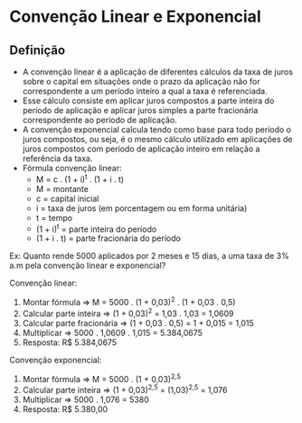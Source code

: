 # Convenção Linear e Exponencial

## Definição
- A convenção linear é a aplicação de diferentes cálculos da taxa de juros sobre o capital em situações onde o prazo da aplicação não for correspondente a um período inteiro a qual a taxa é referenciada. 
- Esse cálculo consiste em aplicar juros compostos a parte inteira do período de aplicação e aplicar juros simples a parte fracionária correspondente ao período de aplicação.
- A convenção exponencial calcula tendo como base para todo período o juros compostos, ou seja, é o mesmo cálculo utilizado em aplicações de juros compostos com período de aplicação inteiro em relação a referência da taxa.
- Fórmula convenção linear:
  - M = c . (1 + i)<sup>t</sup> . (1 + i . t)
  - M = montante
  - c = capital inicial
  - i = taxa de juros (em porcentagem ou em forma unitária)
  - t = tempo
  - (1 + i)<sup>t</sup> = parte inteira do período
  - (1 + i . t) = parte fracionária do período

Ex: Quanto rende 5000 aplicados por 2 meses e 15 dias, a uma taxa de 3% a.m pela convenção linear e exponencial?

Convenção linear:
1. Montar fórmula => M = 5000 . (1 + 0,03)<sup>2</sup> . (1 + 0,03 . 0,5)
2. Calcular parte inteira => (1 + 0,03)<sup>2</sup> = 1,03 . 1,03 = 1,0609
3. Calcular parte fracionária => (1 + 0,03 . 0,5) = 1 + 0,015 = 1,015
4. Multiplicar => 5000 . 1,0609 . 1,015 = 5.384,0675
5. Resposta: R$ 5.384,0675

Convenção exponencial:
1. Montar fórmula => M = 5000 . (1 + 0,03)<sup>2,5</sup> 
2. Calcular parte inteira => (1 + 0,03)<sup>2,5</sup> = (1,03)<sup>2,5</sup> = 1,076
3. Multiplicar => 5000 . 1,076 = 5380
4. Resposta: R$ 5.380,00